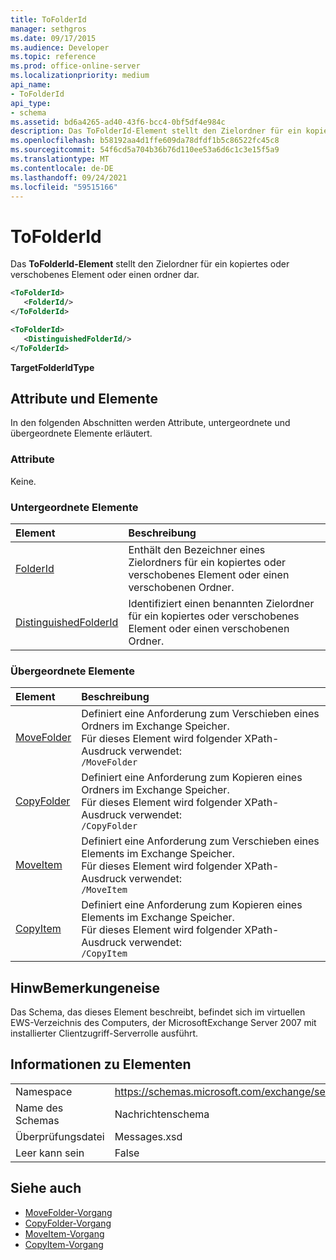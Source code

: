 ```yaml
---
title: ToFolderId
manager: sethgros
ms.date: 09/17/2015
ms.audience: Developer
ms.topic: reference
ms.prod: office-online-server
ms.localizationpriority: medium
api_name:
- ToFolderId
api_type:
- schema
ms.assetid: bd6a4265-ad40-43f6-bcc4-0bf5df4e984c
description: Das ToFolderId-Element stellt den Zielordner für ein kopiertes oder verschobenes Element oder einen ordner dar.
ms.openlocfilehash: b58192aa4d1ffe609da78dfdf1b5c86522fc45c8
ms.sourcegitcommit: 54f6cd5a704b36b76d110ee53a6d6c1c3e15f5a9
ms.translationtype: MT
ms.contentlocale: de-DE
ms.lasthandoff: 09/24/2021
ms.locfileid: "59515166"
---
```

# <a name="tofolderid"></a>ToFolderId

Das **ToFolderId-Element** stellt den Zielordner für ein kopiertes oder verschobenes Element oder einen ordner dar. 
  
```xml
<ToFolderId>
   <FolderId/>
</ToFolderId>
```

```xml
<ToFolderId>
   <DistinguishedFolderId/>
</ToFolderId>
```

**TargetFolderIdType**

## <a name="attributes-and-elements"></a>Attribute und Elemente

In den folgenden Abschnitten werden Attribute, untergeordnete und übergeordnete Elemente erläutert.
  
### <a name="attributes"></a>Attribute

Keine.
  
### <a name="child-elements"></a>Untergeordnete Elemente

|**Element**|**Beschreibung**|
|:-----|:-----|
|[FolderId](folderid.md) <br/> |Enthält den Bezeichner eines Zielordners für ein kopiertes oder verschobenes Element oder einen verschobenen Ordner.  <br/> |
|[DistinguishedFolderId](distinguishedfolderid.md) <br/> |Identifiziert einen benannten Zielordner für ein kopiertes oder verschobenes Element oder einen verschobenen Ordner.  <br/> |
   
### <a name="parent-elements"></a>Übergeordnete Elemente

|**Element**|**Beschreibung**|
|:-----|:-----|
|[MoveFolder](movefolder.md) <br/> |Definiert eine Anforderung zum Verschieben eines Ordners im Exchange Speicher.  <br/> Für dieses Element wird folgender XPath-Ausdruck verwendet:   <br/>  `/MoveFolder` <br/> |
|[CopyFolder](copyfolder.md) <br/> |Definiert eine Anforderung zum Kopieren eines Ordners im Exchange Speicher.  <br/> Für dieses Element wird folgender XPath-Ausdruck verwendet:   <br/>  `/CopyFolder` <br/> |
|[MoveItem](moveitem.md) <br/> |Definiert eine Anforderung zum Verschieben eines Elements im Exchange Speicher.  <br/> Für dieses Element wird folgender XPath-Ausdruck verwendet:   <br/>  `/MoveItem` <br/> |
|[CopyItem](copyitem.md) <br/> |Definiert eine Anforderung zum Kopieren eines Elements im Exchange Speicher.  <br/> Für dieses Element wird folgender XPath-Ausdruck verwendet:   <br/>  `/CopyItem` <br/> |
   
## <a name="remarks"></a>HinwBemerkungeneise

Das Schema, das dieses Element beschreibt, befindet sich im virtuellen EWS-Verzeichnis des Computers, der MicrosoftExchange Server 2007 mit installierter Clientzugriff-Serverrolle ausführt.
  
## <a name="element-information"></a>Informationen zu Elementen

|||
|:-----|:-----|
|Namespace  <br/> |https://schemas.microsoft.com/exchange/services/2006/messages  <br/> |
|Name des Schemas  <br/> |Nachrichtenschema  <br/> |
|Überprüfungsdatei  <br/> |Messages.xsd  <br/> |
|Leer kann sein  <br/> |False  <br/> |
   
## <a name="see-also"></a>Siehe auch

- [MoveFolder-Vorgang](movefolder-operation.md)  
- [CopyFolder-Vorgang](copyfolder-operation.md) 
- [MoveItem-Vorgang](moveitem-operation.md) 
- [CopyItem-Vorgang](copyitem-operation.md)

